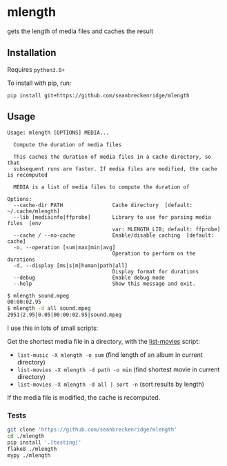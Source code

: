 # mlength

gets the length of media files and caches the result

## Installation

Requires `python3.8+`

To install with pip, run:

```
pip install git+https://github.com/seanbreckenridge/mlength
```

## Usage

```
Usage: mlength [OPTIONS] MEDIA...

  Compute the duration of media files

  This caches the duration of media files in a cache directory, so that
  subsequent runs are faster. If media files are modified, the cache is recomputed

  MEDIA is a list of media files to compute the duration of

Options:
  --cache-dir PATH                Cache directory  [default: ~/.cache/mlength]
  --lib [mediainfo|ffprobe]       Library to use for parsing media files  [env
                                  var: MLENGTH_LIB; default: ffprobe]
  --cache / --no-cache            Enable/disable caching  [default: cache]
  -o, --operation [sum|max|min|avg]
                                  Operation to perform on the durations
  -d, --display [ms|s|m|human|path|all]
                                  Display format for durations
  --debug                         Enable debug mode
  --help                          Show this message and exit.
```

```bash
$ mlength sound.mpeg
00:00:02.95
$ mlength -d all sound.mpeg
2951|2.95|0.05|00:00:02.95|sound.mpeg
```

I use this in lots of small scripts:

Get the shortest media file in a directory, with the [list-movies](https://github.com/seanbreckenridge/core/blob/main/shellscripts/list-movies) script:

- `list-music -X mlength -o sum` (find length of an album in current directory)
- `list-movies -X mlength -d path -o min` (find shortest movie in current directory)
- `list-movies -X mlength -d all | sort -n` (sort results by length)

If the media file is modified, the cache is recomputed.

### Tests

```bash
git clone 'https://github.com/seanbreckenridge/mlength'
cd ./mlength
pip install '.[testing]'
flake8 ./mlength
mypy ./mlength
```
